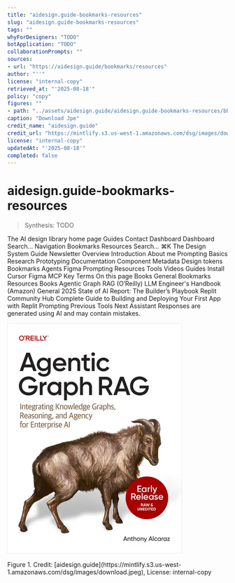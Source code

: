 ```yaml
---
title: "aidesign.guide-bookmarks-resources"
slug: "aidesign.guide-bookmarks-resources"
tags: ""
whyForDesigners: "TODO"
botApplication: "TODO"
collaborationPrompts: ""
sources:
- url: "https://aidesign.guide/bookmarks/resources"
author: "''"
license: "internal-copy"
retrieved_at: "'2025-08-18'"
policy: "copy"
figures: ""
- path: "../assets/aidesign.guide/aidesign.guide-bookmarks-resources/bb45c19c7416.webp"
caption: "Download Jpe"
credit_name: "aidesign.guide"
credit_url: "https://mintlify.s3.us-west-1.amazonaws.com/dsg/images/download.jpeg"
license: "internal-copy"
updatedAt: "'2025-08-18'"
completed: false
---
```


# aidesign.guide-bookmarks-resources

> Synthesis: TODO

The AI design library home page
Guides
Contact
Dashboard
Dashboard
Search...
Navigation
Bookmarks
Resources
Search...
⌘K
The Design System Guide
Newsletter
Overview
Introduction
About me
Prompting
Basics
Research
Prototyping
Documentation
Component Metadata
Design tokens
Bookmarks
Agents
Figma
Prompting
Resources
Tools
Videos
Guides
Install Cursor
Figma MCP
Key Terms
On this page
Books
General
Bookmarks
Resources
Books
Agentic Graph RAG (O’Reilly)
LLM Engineer's Handbook (Amazon)
General
2025 State of AI Report: The Builder’s Playbook
Replit Community Hub
Complete Guide to Building and Deploying Your First App with Replit
Prompting
Previous
Tools
Next
Assistant
Responses are generated using AI and may contain mistakes.

![Download Jpe](../assets/aidesign.guide/aidesign.guide-bookmarks-resources/bb45c19c7416.webp)
<figcaption>Figure 1. Credit: [aidesign.guide](https://mintlify.s3.us-west-1.amazonaws.com/dsg/images/download.jpeg), License: internal-copy</figcaption>
